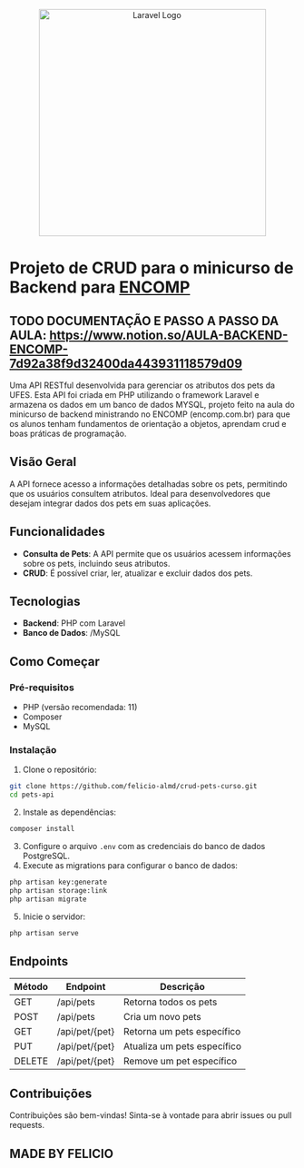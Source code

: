 <p align="center"><a href="https://laravel.com" target="_blank"><img src="https://raw.githubusercontent.com/laravel/art/master/logo-lockup/5%20SVG/2%20CMYK/1%20Full%20Color/laravel-logolockup-cmyk-red.svg" width="400" alt="Laravel Logo"></a></p>

# Projeto de CRUD para o minicurso de Backend para [ENCOMP](https://www.encomp.com.br/)
## TODO DOCUMENTAÇÃO E PASSO A PASSO DA AULA: https://www.notion.so/AULA-BACKEND-ENCOMP-7d92a38f9d32400da443931118579d09

Uma API RESTful desenvolvida para gerenciar os atributos dos pets da UFES. Esta API foi criada em PHP utilizando o framework Laravel e armazena os dados em um banco de dados MYSQL, projeto feito na aula do minicurso de backend ministrando no ENCOMP (encomp.com.br) para que os alunos tenham fundamentos de orientação a objetos, aprendam crud e boas práticas de programação.

## Visão Geral

A API fornece acesso a informações detalhadas sobre os pets, permitindo que os usuários consultem atributos. Ideal para desenvolvedores que desejam integrar dados dos pets em suas aplicações.

## Funcionalidades

- **Consulta de Pets**: A API permite que os usuários acessem informações sobre os pets, incluindo seus atributos.
- **CRUD**: É possível criar, ler, atualizar e excluir dados dos pets.

## Tecnologias

- **Backend**: PHP com Laravel
- **Banco de Dados**: /MySQL

## Como Começar

### Pré-requisitos

- PHP (versão recomendada: 11)
- Composer
- MySQL

### Instalação

1. Clone o repositório:
 ```bash
 git clone https://github.com/felicio-almd/crud-pets-curso.git
 cd pets-api
 ```
2. Instale as dependências:
 ```bash
 composer install
 ```
3. Configure o arquivo `.env` com as credenciais do banco de dados PostgreSQL.
4. Execute as migrations para configurar o banco de dados:
 ```bash
 php artisan key:generate
 php artisan storage:link
 php artisan migrate
 ```
5. Inicie o servidor:
 ```bash
 php artisan serve
 ```

## Endpoints

| Método | Endpoint                | Descrição                     |
|--------|-------------------------|-------------------------------|
| GET    | /api/pets               | Retorna todos os pets         |
| POST   | /api/pets                | Cria um novo pets             |
| GET    | /api/pet/{pet}           | Retorna um pets específico    |
| PUT    | /api/pet/{pet}           | Atualiza um pets específico   |
| DELETE | /api/pet/{pet}           | Remove um pet específico      |

## Contribuições

Contribuições são bem-vindas! Sinta-se à vontade para abrir issues ou pull requests.

## MADE BY FELICIO


